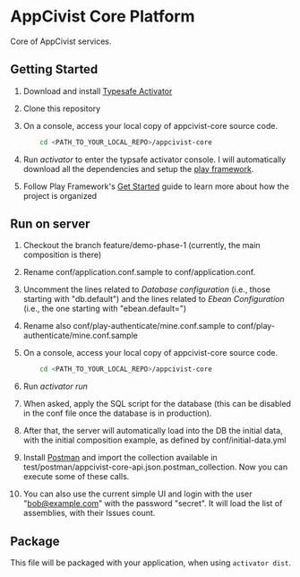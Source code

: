 # AppCivist Core Platform

Core of AppCivist services. 

## Getting Started

1. Download and install [Typesafe Activator][3]
2. Clone this repository
3. On a console, access your local copy of appcivist-core source code. 

    ```sh 
        cd <PATH_TO_YOUR_LOCAL_REPO>/appcivist-core
    ```
    
4. Run *activator* to enter the typsafe activator console. I will automatically download all the dependencies and setup the [play framework][1]. 
5. Follow Play Framework's [Get Started][2] guide to learn more about how the project is organized

## Run on server

1. Checkout the branch feature/demo-phase-1 (currently, the main composition is there)
2. Rename conf/application.conf.sample to conf/application.conf.
3. Uncomment the lines related to *Database configuration* (i.e., those starting with "db.default") and the lines related to *Ebean Configuration* (i.e., the one starting with "ebean.default=")
4. Rename also conf/play-authenticate/mine.conf.sample to conf/play-authenticate/mine.conf.sample
5. On a console, access your local copy of appcivist-core source code. 

    ```sh 
        cd <PATH_TO_YOUR_LOCAL_REPO>/appcivist-core
    ```

6. Run *activator run* 
7. When asked, apply the SQL script for the database (this can be disabled in the conf file once the database is in production).
8. After that, the server will automatically load into the DB the initial data, with the initial composition example, as defined by conf/initial-data.yml 
9. Install [Postman][4] and import the collection available in test/postman/appcivist-core-api.json.postman_collection. Now you can execute some of these calls. 
10. You can also use the current simple UI and login with the user "bob@example.com" with the password "secret". It will load the list of assemblies, with their Issues count. 

## Package 

This file will be packaged with your application, when using `activator dist`.


[1]: https://www.playframework.com/
[2]: https://www.playframework.com/documentation/2.3.x/Home
[3]: http://typesafe.com/get-started
[4]: https://www.getpostman.com/
